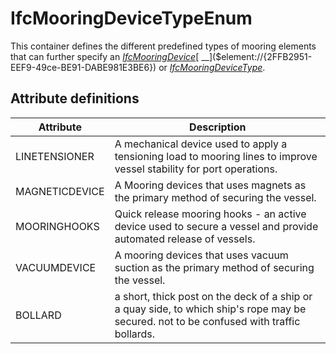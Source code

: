 IfcMooringDeviceTypeEnum
========================
This container defines the different predefined types of mooring elements that
can further specify an
[_IfcMooringDevice_]($element://{E6BD515A-38F6-4bb8-8471-6F1DEBEC1713})[
__]($element://{2FFB2951-EEF9-49ce-BE91-DABE981E3BE6}) or
[_IfcMooringDeviceType_]($element://{B09C5B5F-9AC4-4620-8F66-3DAC7AC707EA}).


Attribute definitions
---------------------
| Attribute      | Description                                                                                                                              |
|----------------|------------------------------------------------------------------------------------------------------------------------------------------|
| LINETENSIONER  | A mechanical device used to apply a tensioning load to mooring lines to improve vessel stability for port operations.                    |
| MAGNETICDEVICE | A Mooring devices that uses magnets as the primary method of securing the vessel.                                                        |
| MOORINGHOOKS   | Quick release mooring hooks - an active device used to secure a vessel and provide automated release of vessels.                         |
| VACUUMDEVICE   | A mooring devices that uses vacuum suction as the primary method of securing the vessel.                                                 |
| BOLLARD        | a short, thick post on the deck of a ship or a quay side, to which ship's rope may be secured. not to be confused with traffic bollards. |

